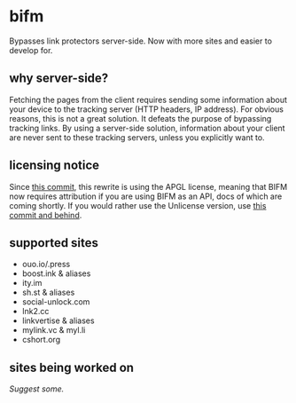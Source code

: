 # bifm 

Bypasses link protectors server-side. Now with more sites and easier to develop for.

## why server-side?

Fetching the pages from the client requires sending some information about your device to the tracking server (HTTP headers, IP address). For obvious reasons, this is not a great solution. It defeats the purpose of bypassing tracking links. By using a server-side solution, information about your client are never sent to these tracking servers, unless you explicitly want to.

## licensing notice

Since [this commit](https://git.gay/a/bifm/commit/adec8de080c4f18545ba3d7cfb4e7edffa7edf80), this rewrite is using the APGL license, meaning that BIFM now requires attribution if you are using BIFM as an API, docs of which are coming shortly.
If you would rather use the Unlicense version, use [this commit and behind](https://git.gay/a/bifm/commit/5db9b17f7796bac35170e00acfe9da043cbc4b29).

## supported sites

- ouo.io/.press
- boost.ink & aliases
- ity.im
- sh.st & aliases
- social-unlock.com
- lnk2.cc
- linkvertise & aliases
- mylink.vc & myl.li
- cshort.org
 
## sites being worked on 
*Suggest some.*